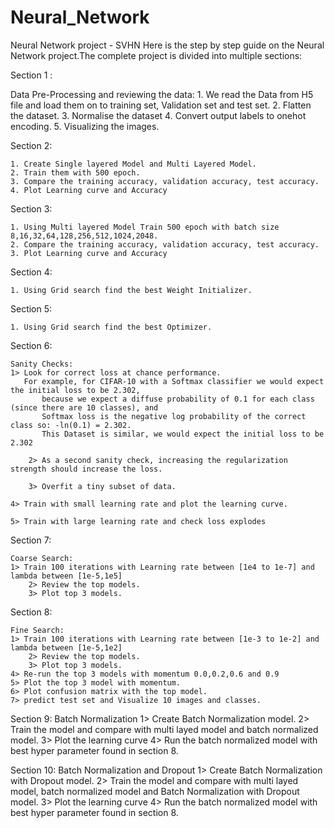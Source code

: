 # Neural_Network
Neural Network project - SVHN
Here is the step by step guide on the Neural Network project.The complete project is divided into multiple sections:

Section 1 : 

Data Pre-Processing and reviewing the data:
    1. We read the Data from H5 file and load them on to training set, Validation set and test set.
    2. Flatten the dataset.
    3. Normalise the dataset
    4. Convert output labels to onehot encoding.
    5. Visualizing the images.

Section 2:

    1. Create Single layered Model and Multi Layered Model.
    2. Train them with 500 epoch.
    3. Compare the training accuracy, validation accuracy, test accuracy.
    4. Plot Learning curve and Accuracy


Section 3:

    1. Using Multi layered Model Train 500 epoch with batch size 8,16,32,64,128,256,512,1024,2048.
    2. Compare the training accuracy, validation accuracy, test accuracy.
    3. Plot Learning curve and Accuracy

Section 4: 

    1. Using Grid search find the best Weight Initializer.

Section 5: 

    1. Using Grid search find the best Optimizer.

Section 6:

    Sanity Checks:
	1> Look for correct loss at chance performance.
	   For example, for CIFAR-10 with a Softmax classifier we would expect the initial loss to be 2.302, 
           because we expect a diffuse probability of 0.1 for each class (since there are 10 classes), and 
           Softmax loss is the negative log probability of the correct class so: -ln(0.1) = 2.302. 
           This Dataset is similar, we would expect the initial loss to be 2.302

        2> As a second sanity check, increasing the regularization strength should increase the loss.

        3> Overfit a tiny subset of data.
	
	4> Train with small learning rate and plot the learning curve.

	5> Train with large learning rate and check loss explodes

Section 7: 

    Coarse Search:
	1> Train 100 iterations with Learning rate between [1e4 to 1e-7] and lambda between [1e-5,1e5]
        2> Review the top models.
        3> Plot top 3 models.

Section 8: 

    Fine Search:
	1> Train 100 iterations with Learning rate between [1e-3 to 1e-2] and lambda between [1e-5,1e2]
        2> Review the top models.
        3> Plot top 3 models.
	4> Re-run the top 3 models with momentum 0.0,0.2,0.6 and 0.9
	5> Plot the top 3 model with momentum.
	6> Plot confusion matrix with the top model.
	7> predict test set and Visualize 10 images and classes.

Section 9:
	Batch Normalization
	1> Create Batch Normalization model.
	2> Train the model and compare with multi layed model and batch normalized model.
	3> Plot the learning curve
	4> Run the batch normalized model with best hyper parameter found in section 8.


Section 10:
	Batch Normalization and Dropout
	1> Create Batch Normalization with Dropout model.
	2> Train the model and compare with multi layed model, batch normalized model and Batch Normalization with Dropout model.
	3> Plot the learning curve
	4> Run the batch normalized model with best hyper parameter found in section 8.

